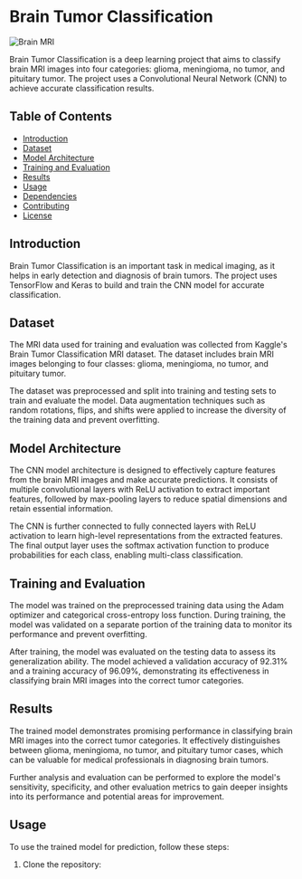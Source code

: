 # Brain Tumor Classification

![Brain MRI](https://example.com/images/brain_mri.jpg)

Brain Tumor Classification is a deep learning project that aims to classify brain MRI images into four categories: glioma, meningioma, no tumor, and pituitary tumor. The project uses a Convolutional Neural Network (CNN) to achieve accurate classification results.

## Table of Contents
- [Introduction](#introduction)
- [Dataset](#dataset)
- [Model Architecture](#model-architecture)
- [Training and Evaluation](#training-and-evaluation)
- [Results](#results)
- [Usage](#usage)
- [Dependencies](#dependencies)
- [Contributing](#contributing)
- [License](#license)

## Introduction

Brain Tumor Classification is an important task in medical imaging, as it helps in early detection and diagnosis of brain tumors. The project uses TensorFlow and Keras to build and train the CNN model for accurate classification.

## Dataset

The MRI data used for training and evaluation was collected from Kaggle's Brain Tumor Classification MRI dataset. The dataset includes brain MRI images belonging to four classes: glioma, meningioma, no tumor, and pituitary tumor.

The dataset was preprocessed and split into training and testing sets to train and evaluate the model. Data augmentation techniques such as random rotations, flips, and shifts were applied to increase the diversity of the training data and prevent overfitting.

## Model Architecture

The CNN model architecture is designed to effectively capture features from the brain MRI images and make accurate predictions. It consists of multiple convolutional layers with ReLU activation to extract important features, followed by max-pooling layers to reduce spatial dimensions and retain essential information.

The CNN is further connected to fully connected layers with ReLU activation to learn high-level representations from the extracted features. The final output layer uses the softmax activation function to produce probabilities for each class, enabling multi-class classification.

## Training and Evaluation

The model was trained on the preprocessed training data using the Adam optimizer and categorical cross-entropy loss function. During training, the model was validated on a separate portion of the training data to monitor its performance and prevent overfitting.

After training, the model was evaluated on the testing data to assess its generalization ability. The model achieved a validation accuracy of 92.31% and a training accuracy of 96.09%, demonstrating its effectiveness in classifying brain MRI images into the correct tumor categories.

## Results

The trained model demonstrates promising performance in classifying brain MRI images into the correct tumor categories. It effectively distinguishes between glioma, meningioma, no tumor, and pituitary tumor cases, which can be valuable for medical professionals in diagnosing brain tumors.

Further analysis and evaluation can be performed to explore the model's sensitivity, specificity, and other evaluation metrics to gain deeper insights into its performance and potential areas for improvement.

## Usage

To use the trained model for prediction, follow these steps:

1. Clone the repository:
